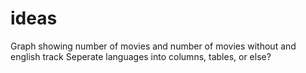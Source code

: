 # ideas
Graph showing number of movies and number of movies without and english track
Seperate languages into columns, tables, or else?